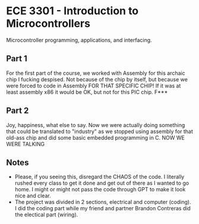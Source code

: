 # ECE 3301 - Introduction to Microcontrollers
Microcontroller programming, applications, and interfacing.

## Part 1
For the first part of the course, we worked with Assembly for this archaic chip I fucking despised. Not because of the chip by itself, but because we were forced to code in Assembly FOR THAT SPECIFIC CHIP! If it was at least assembly x86 it would be OK, but not for this PIC chip. F***

## Part 2
Joy, happiness, what else to say. Now we were actually doing something that could be translated to "industry" as we stopped using assembly for that old-ass chip and did some basic embedded programming in C. NOW WE WERE TALKING

## Notes
- Please, if you seeing this, disregard the CHAOS of the code. I literally rushed every class to get it done and get out of there as I wanted to go home. I might or might not pass the code through GPT to make it look nice and clear.
- The project was divided in 2 sections, electrical and computer (coding). I did the coding part while my friend and partner Brandon Contreras did the electical part (wiring).
